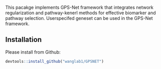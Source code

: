 This pacakge implements GPS-Net framework that integrates network regularization and pathway-kenerl methods for effective biomarker and pathway selection. 
Userspecifed geneset can be used in the GPS-Net framework.
## Installation

Please install from Github:
``` r
devtools::install_github("wanglab1/GPSNET")
```

